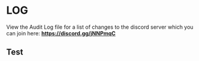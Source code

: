 # LOG

View the Audit Log file for a list of changes to the discord server which you can join here: **https://discord.gg/jNNPmqC**

## Test
